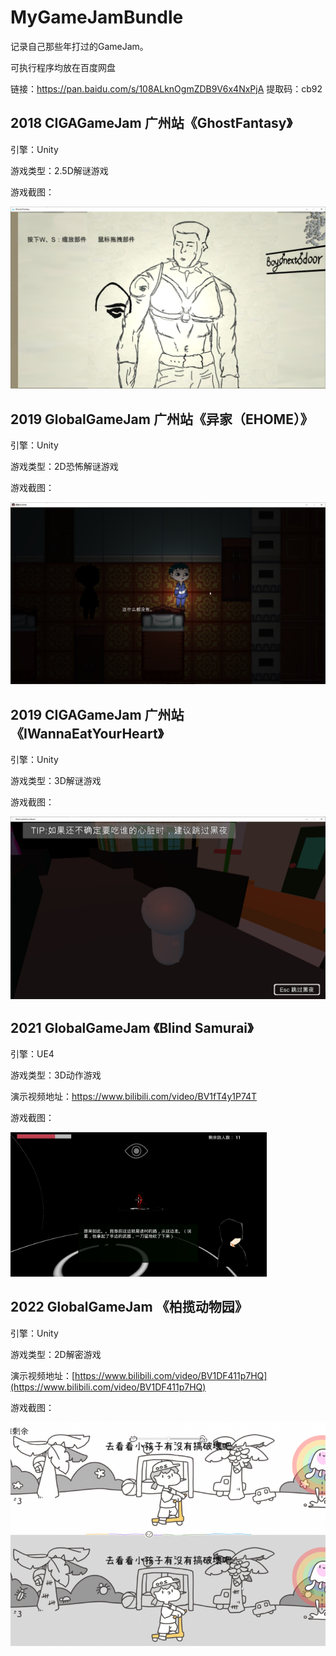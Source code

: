# MyGameJamBundle

 记录自己那些年打过的GameJam。

可执行程序均放在百度网盘

链接：https://pan.baidu.com/s/108ALknOgmZDB9V6x4NxPjA 
提取码：cb92

## 2018 CIGAGameJam 广州站《GhostFantasy》

引擎：Unity

游戏类型：2.5D解谜游戏

游戏截图：

<img src="Markdown_Image\ (1).png" alt="GhostFantasy_nEZf5Nl5MR" style="zoom:50%;" />

## 2019 GlobalGameJam 广州站《异家（EHOME）》

引擎：Unity

游戏类型：2D恐怖解谜游戏

游戏截图：

<img src="Markdown_Image\ (2).png" alt="异家EHOME_sGkjwXgcYc" style="zoom: 50%;" />

## 2019 CIGAGameJam 广州站《IWannaEatYourHeart》

引擎：Unity

游戏类型：3D解谜游戏

游戏截图：

<img src="Markdown_Image\(3).png" alt="" style="zoom: 50%;" />

## 2021 GlobalGameJam 《Blind Samurai》

引擎：UE4

游戏类型：3D动作游戏

演示视频地址：https://www.bilibili.com/video/BV1fT4y1P74T

游戏截图：

<img src="Markdown_Image\(4).png" alt="" style="zoom: 40%;" />

## 2022 GlobalGameJam 《柏揽动物园》

引擎：Unity

游戏类型：2D解密游戏

演示视频地址：[https://www.bilibili.com/video/BV1DF411p7HQ](https://www.bilibili.com/video/BV1DF411p7HQ)

游戏截图：

<img src="Markdown_Image\(5).png" alt="" style="zoom: 100%;" />
